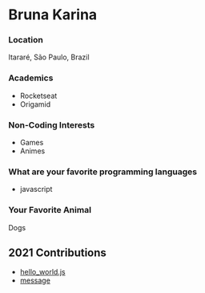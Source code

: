 # Bruna Karina

### Location

Itararé, São Paulo, Brazil


### Academics

- Rocketseat
- Origamid

### Non-Coding Interests

- Games
- Animes

### What are your favorite programming languages

- javascript

### Your Favorite Animal

Dogs

## 2021 Contributions
- [hello_world.js](../2021/brunakarina/hello_world.js)
- [message](../2021/brunakarina/message.md)